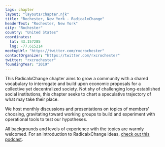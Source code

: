 ```yaml
---
tags: chapter
layout: "layouts/chapter.njk"
title: "Rochester, New York - RadicalxChange"
headerText: "Rochester, New York"
city: "Rochester"
country: "United States"
coordinates:
  lat: 43.157285
  lng: -77.615214
meetupUrl: "https://twitter.com/rxcrochester"
contactOrganizer: "https://twitter.com/rxcrochester"
twitter: "rxcrochester"
foundingYear: "2019"
---
```

This RadicalxChange chapter aims to grow a community with a shared vocabulary to interrogate and build upon economic proposals for a collective yet decentralized society. Not shy of challenging long-established social institutions, this chapter seeks to chart a speculative trajectory of what may take their place.

We host monthly discussions and presentations on topics of members’ choosing, gravitating toward working groups to build and experiment with operational tools to test our hypotheses.

All backgrounds and levels of experience with the topics are warmly welcomed. For an introduction to RadicalxChange ideas, [check out this podcast](https://80000hours.org/podcast/episodes/glen-weyl-radically-reforming-capitalism-and-democracy/).